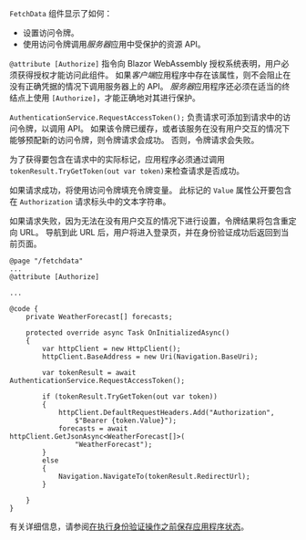 `FetchData` 组件显示了如何：

* 设置访问令牌。
* 使用访问令牌调用*服务器*应用中受保护的资源 API。

`@attribute [Authorize]` 指令向 Blazor WebAssembly 授权系统表明，用户必须获得授权才能访问此组件。 如果*客户端*应用程序中存在该属性，则不会阻止在没有正确凭据的情况下调用服务器上的 API。 *服务器*应用程序还必须在适当的终结点上使用 `[Authorize]`，才能正确地对其进行保护。

`AuthenticationService.RequestAccessToken();` 负责请求可添加到请求中的访问令牌，以调用 API。 如果该令牌已缓存，或者该服务在没有用户交互的情况下能够预配新的访问令牌，则令牌请求会成功。 否则，令牌请求会失败。

为了获得要包含在请求中的实际标记，应用程序必须通过调用 `tokenResult.TryGetToken(out var token)`来检查请求是否成功。 

如果请求成功，将使用访问令牌填充令牌变量。 此标记的 `Value` 属性公开要包含在 `Authorization` 请求标头中的文本字符串。

如果请求失败，因为无法在没有用户交互的情况下进行设置，令牌结果将包含重定向 URL。 导航到此 URL 后，用户将进入登录页，并在身份验证成功后返回到当前页面。

```razor
@page "/fetchdata"
...
@attribute [Authorize]

...

@code {
    private WeatherForecast[] forecasts;

    protected override async Task OnInitializedAsync()
    {
        var httpClient = new HttpClient();
        httpClient.BaseAddress = new Uri(Navigation.BaseUri);

        var tokenResult = await AuthenticationService.RequestAccessToken();

        if (tokenResult.TryGetToken(out var token))
        {
            httpClient.DefaultRequestHeaders.Add("Authorization", 
                $"Bearer {token.Value}");
            forecasts = await httpClient.GetJsonAsync<WeatherForecast[]>(
                "WeatherForecast");
        }
        else
        {
            Navigation.NavigateTo(tokenResult.RedirectUrl);
        }

    }
}
```

有关详细信息，请参阅[在执行身份验证操作之前保存应用程序状态](xref:security/blazor/webassembly/additional-scenarios#save-app-state-before-an-authentication-operation)。
